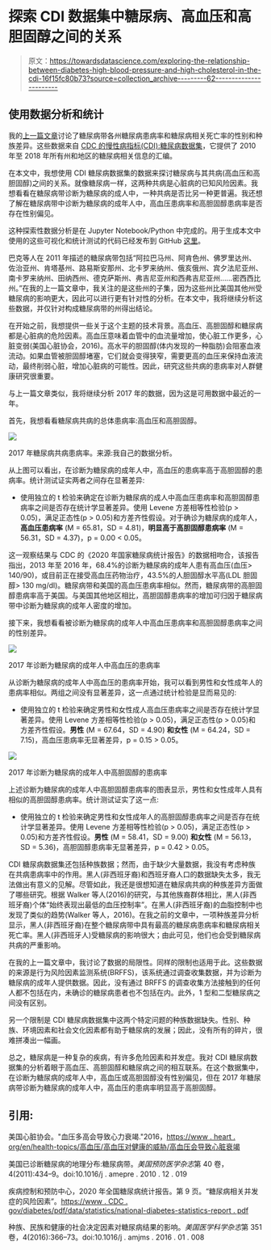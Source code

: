 # 探索 CDI 数据集中糖尿病、高血压和高胆固醇之间的关系

> 原文：<https://towardsdatascience.com/exploring-the-relationship-between-diabetes-high-blood-pressure-and-high-cholesterol-in-the-cdi-16f15fc80b73?source=collection_archive---------62----------------------->

## 使用数据分析和统计

我的[上一篇文章](https://medium.com/@zainab.haider/exploring-gender-and-ethnicity-differences-in-diabetes-health-outcomes-from-the-cdi-dataset-1bc95da826ac)讨论了糖尿病带各州糖尿病患病率和糖尿病相关死亡率的性别和种族差异。这些数据来自 [CDC 的慢性病指标(CDI):糖尿病数据集](https://chronicdata.cdc.gov/Chronic-Disease-Indicators/U-S-Chronic-Disease-Indicators-Diabetes/f8ti-h92k)，它提供了 2010 年至 2018 年所有州和地区的糖尿病相关信息的汇编。

在本文中，我想使用 CDI 糖尿病数据集的数据来探讨糖尿病与其共病(高血压和高胆固醇)之间的关系。就像糖尿病一样，这两种共病是心脏病的已知风险因素。我想看看在糖尿病带诊断为糖尿病的成人中，一种共病是否比另一种更普遍。我还想了解在糖尿病带中诊断为糖尿病的成年人中，高血压患病率和高胆固醇患病率是否存在性别偏见。

这种探索性数据分析是在 Jupyter Notebook/Python 中完成的。用于生成本文中使用的这些可视化和统计测试的代码已经发布到 GitHub [这里](https://github.com/zainabhaider/CDI-Project/blob/master/EDA%20Diabetes%20and%20Comorbidities%20-%20CDI%20Diabetes%20.ipynb)。

巴克等人在 2011 年描述的糖尿病带包括“阿拉巴马州、阿肯色州、佛罗里达州、佐治亚州、肯塔基州、路易斯安那州、北卡罗来纳州、俄亥俄州、宾夕法尼亚州、南卡罗来纳州、田纳西州、德克萨斯州、弗吉尼亚州和西弗吉尼亚州……密西西比州。”在我的上一篇文章中，我关注的是这些州的子集，因为这些州比美国其他州受糖尿病的影响更大，因此可以进行更有针对性的分析。在本文中，我将继续分析这些数据，并仅针对构成糖尿病带的州得出结论。

在开始之前，我想提供一些关于这个主题的技术背景。高血压、高胆固醇和糖尿病都是心脏病的危险因素。高血压意味着血管中的血流量增加，使心脏工作更多，心脏变弱(美国心脏协会，2016)。高水平的胆固醇(体内发现的一种脂肪)会阻塞血液流动。如果血管被胆固醇堵塞，它们就会变得狭窄，需要更高的血压来保持血液流动，最终削弱心脏，增加心脏病的可能性。因此，研究这些共病的患病率对人群健康研究很重要。

与上一篇文章类似，我将继续分析 2017 年的数据，因为这是可用数据中最近的一年。

首先，我想看看糖尿病共病的总体患病率:高血压和高胆固醇。

![](img/91f736f22e8c4692b49d88d2ffabd236.png)

2017 年糖尿病共病患病率。来源:我自己的数据分析。

从上图可以看出，在诊断为糖尿病的成年人中，高血压的患病率高于高胆固醇的患病率。统计测试证实两者之间存在显著差异:

*   使用独立的 t 检验来确定在诊断为糖尿病的成人中高血压患病率和高胆固醇患病率之间是否存在统计学显著差异。使用 Levene 方差相等性检验(p > 0.05)，满足正态性(p > 0.05)和方差齐性假设。对于确诊为糖尿病的成年人，**高血压患病率** (M = 65.81，SD = 4.81)，**明显高于高胆固醇患病率** (M = 56.31，SD = 4.37)，p = 0.00 < 0.05。

这一观察结果与 CDC 的《2020 年国家糖尿病统计报告》的数据相吻合，该报告指出，2013 年至 2016 年，68.4%的诊断为糖尿病的成年人患有高血压(血压> 140/90)，或目前正在接受高血压药物治疗，43.5%的人胆固醇水平高(LDL 胆固醇> 130 mg/dl)。糖尿病带和美国的高血压患病率相似。然而，糖尿病带的高胆固醇患病率高于美国。与美国其他地区相比，高胆固醇患病率的增加可归因于糖尿病带中诊断为糖尿病的成年人密度的增加。

接下来，我想看看被诊断为糖尿病的成年人中高血压患病率和高胆固醇患病率之间的性别差异。

![](img/3a7634bc4fb4a1581b002cdc66bc19e6.png)

2017 年诊断为糖尿病的成年人中高血压的患病率

从诊断为糖尿病的成年人中高血压的患病率开始，我可以看到男性和女性成年人的患病率相似。两组之间没有显著差异，这一点通过统计检验是显而易见的:

*   使用独立的 t 检验来确定男性和女性成人高血压患病率之间是否存在统计学显著差异。使用 Levene 方差相等性检验(p > 0.05)，满足正态性(p > 0.05)和方差齐性假设。**男性** (M = 67.64，SD = 4.90) **和女性** (M = 64.24，SD = 7.15)，高血压患病率无显著差异，p = 0.15 > 0.05。

![](img/30782abea806eb97b75f251c77712c1a.png)

2017 年诊断为糖尿病的成年人中高胆固醇的患病率

上述诊断为糖尿病的成年人中高胆固醇患病率的图表显示，男性和女性成年人具有相似的高胆固醇患病率。统计测试证实了这一点:

*   使用独立的 t 检验来确定男性和女性成年人的高胆固醇患病率之间是否存在统计学显著差异。使用 Levene 方差相等性检验(p > 0.05)，满足正态性(p > 0.05)和方差齐性假设。**男性** (M = 58.41，SD = 9.00) **和女性** (M = 56.13，SD = 5.36)，高胆固醇患病率无显著差异，p = 0.42 > 0.05。

CDI 糖尿病数据集还包括种族数据；然而，由于缺少大量数据，我没有考虑种族在共病患病率中的作用。黑人(非西班牙裔)和西班牙裔人口的数据缺失太多，我无法做出有意义的见解。尽管如此，我还是很想知道在糖尿病共病的种族差异方面做了哪些研究。根据 Walker 等人(2016)的研究，与其他族裔群体相比，黑人(非西班牙裔)个体“始终表现出最低的血压控制率”。在黑人(非西班牙裔)的血脂控制中也发现了类似的趋势(Walker 等人，2016)。在我之前的文章中，一项种族差异分析显示，黑人(非西班牙裔)在整个糖尿病带中具有最高的糖尿病患病率和糖尿病相关死亡率。黑人(非西班牙人)受糖尿病的影响很大；由此可见，他们也会受到糖尿病共病的严重影响。

在我的上一篇文章中，我讨论了数据的局限性。同样的限制也适用于此。这些数据的来源是行为风险因素监测系统(BRFFS)，该系统通过调查收集数据，并为诊断为糖尿病的成年人提供数据。因此，没有通过 BRFFS 的调查收集方法接触到的任何人都不包括在内，未确诊的糖尿病患者也不包括在内。此外，1 型和二型糖尿病之间没有区别。

另一个限制是 CDI 糖尿病数据集中这两个特定问题的种族数据缺失。性别、种族、环境因素和社会文化因素都有助于糖尿病的发展；因此，没有所有的碎片，很难拼凑出一幅画。

总之，糖尿病是一种复杂的疾病，有许多危险因素和并发症。我对 CDI 糖尿病数据集的分析着眼于高血压、高胆固醇和糖尿病之间的相互联系。在这个数据集中，在诊断为糖尿病的成年人中，高血压或高胆固醇没有性别偏见，但在 2017 年糖尿病带诊断为糖尿病的成年人中，高血压的患病率明显高于高胆固醇。

## 引用:

美国心脏协会。"血压多高会导致心力衰竭."2016，[https://www . heart . org/en/health-topics/高血压/高血压对健康的威胁/高血压会导致心脏衰竭](https://www.heart.org/en/health-topics/high-blood-pressure/health-threats-from-high-blood-pressure/how-high-blood-pressure-can-lead-to-heart-failure)

美国已诊断糖尿病的地理分布:糖尿病带。*美国预防医学杂志*第 40 卷，4(2011):434–9。doi:10.1016/j . amepre . 2010 . 12 . 019

疾病控制和预防中心，2020 年全国糖尿病统计报告。第 9 页。“糖尿病相关并发症的风险因素”。[https://www . CDC . gov/diabetes/pdf/data/statistics/national-diabetes-statistics-report . pdf](https://www.cdc.gov/diabetes/pdfs/data/statistics/national-diabetes-statistics-report.pdf)

种族、民族和健康的社会决定因素对糖尿病结果的影响。*美国医学科学杂志*第 351 卷，4(2016):366–73。doi:10.1016/j . amjms . 2016 . 01 . 008